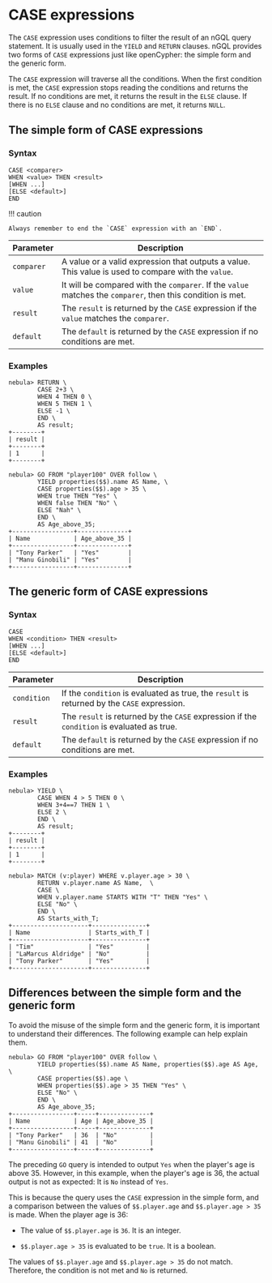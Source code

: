# CASE expressions

The `CASE` expression uses conditions to filter the result of an nGQL query statement. It is usually used in the `YIELD` and `RETURN` clauses. nGQL provides two forms of `CASE` expressions just like openCypher: the simple form and the generic form.

The `CASE` expression will traverse all the conditions. When the first condition is met, the `CASE` expression stops reading the conditions and returns the result. If no conditions are met, it returns the result in the `ELSE` clause. If there is no `ELSE` clause and no conditions are met, it returns `NULL`.

## The simple form of CASE expressions

### Syntax

```ngql
CASE <comparer>
WHEN <value> THEN <result>
[WHEN ...]
[ELSE <default>]
END
```

!!! caution

    Always remember to end the `CASE` expression with an `END`.

| Parameter  | Description                                                                                                 |
|------------|-------------------------------------------------------------------------------------------------------------|
| `comparer` | A value or a valid expression that outputs a value. This value is used to compare with the `value`.         |
| `value`    | It will be compared with the `comparer`. If the `value` matches the `comparer`, then this condition is met. |
| `result`   | The `result` is returned by the `CASE` expression if the `value` matches the `comparer`.                    |
| `default`  | The `default` is returned by the `CASE` expression if no conditions are met.                                |

### Examples

```ngql
nebula> RETURN \
        CASE 2+3 \
        WHEN 4 THEN 0 \
        WHEN 5 THEN 1 \
        ELSE -1 \
        END \
        AS result;
+--------+
| result |
+--------+
| 1      |
+--------+
```

```ngql
nebula> GO FROM "player100" OVER follow \
        YIELD properties($$).name AS Name, \
        CASE properties($$).age > 35 \
        WHEN true THEN "Yes" \
        WHEN false THEN "No" \
        ELSE "Nah" \
        END \
        AS Age_above_35;
+-----------------+--------------+
| Name            | Age_above_35 |
+-----------------+--------------+
| "Tony Parker"   | "Yes"        |
| "Manu Ginobili" | "Yes"        |
+-----------------+--------------+
```

## The generic form of CASE expressions

### Syntax

```ngql
CASE
WHEN <condition> THEN <result>
[WHEN ...]
[ELSE <default>]
END
```

| Parameter   | Description                                                                                 |
|-------------|---------------------------------------------------------------------------------------------|
| `condition` | If the `condition` is evaluated as true, the `result` is returned by the `CASE` expression. |
| `result`    | The `result` is returned by the `CASE` expression if the `condition` is evaluated as true.  |
| `default`   | The `default` is returned by the `CASE` expression if no conditions are met.                |

### Examples

```ngql
nebula> YIELD \
        CASE WHEN 4 > 5 THEN 0 \
        WHEN 3+4==7 THEN 1 \
        ELSE 2 \
        END \
        AS result;
+--------+
| result |
+--------+
| 1      |
+--------+
```

```ngql
nebula> MATCH (v:player) WHERE v.player.age > 30 \
        RETURN v.player.name AS Name,  \
        CASE \
        WHEN v.player.name STARTS WITH "T" THEN "Yes" \
        ELSE "No" \
        END \
        AS Starts_with_T;
+---------------------+---------------+
| Name                | Starts_with_T |
+---------------------+---------------+
| "Tim"               | "Yes"         |
| "LaMarcus Aldridge" | "No"          |
| "Tony Parker"       | "Yes"         |
+---------------------+---------------+
```

## Differences between the simple form and the generic form

To avoid the misuse of the simple form and the generic form, it is important to understand their differences. The following example can help explain them.

```ngql
nebula> GO FROM "player100" OVER follow \
        YIELD properties($$).name AS Name, properties($$).age AS Age, \
        CASE properties($$).age \
        WHEN properties($$).age > 35 THEN "Yes" \
        ELSE "No" \
        END \
        AS Age_above_35;
+-----------------+-----+--------------+
| Name            | Age | Age_above_35 |
+-----------------+-----+--------------+
| "Tony Parker"   | 36  | "No"         |
| "Manu Ginobili" | 41  | "No"         |
+-----------------+-----+--------------+
```

The preceding `GO` query is intended to output `Yes` when the player's age is above 35. However, in this example, when the player's age is 36, the actual output is not as expected: It is `No` instead of `Yes`.

This is because the query uses the `CASE` expression in the simple form, and a comparison between the values of `$$.player.age` and `$$.player.age > 35` is made. When the player age is 36:

* The value of `$$.player.age` is `36`. It is an integer.

* `$$.player.age > 35` is evaluated to be `true`. It is a boolean.

The values of `$$.player.age` and `$$.player.age > 35` do not match. Therefore, the condition is not met and `No` is returned.
